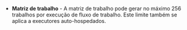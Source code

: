 - **Matriz de trabalho** - A matriz de trabalho pode gerar no máximo 256 trabalhos por execução de fluxo de trabalho. Este limite também se aplica a executores auto-hospedados.
